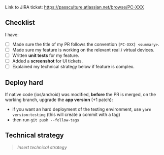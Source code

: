 Link to JIRA ticket: https://passculture.atlassian.net/browse/PC-XXX

## Checklist

I have:

- [ ] Made sure the title of my PR follows the convention `[PC-XXX] <summary>`.
- [ ] Made sure my feature is working on the relevant real / virtual devices.
- [ ] Written **unit tests** for my feature.
- [ ] Added a **screenshot** for UI tickets.
- [ ] Explained my technical strategy below if feature is complex.

## Deploy hard

If native code (ios/android) was modified, **before** the PR is merged, on the working branch, upgrade the **app version** (+1 patch):

- if you want an hard deployment of the testing environment, use `yarn version:testing` (this will create a commit with a tag)
- then run `git push --follow-tags`

## Technical strategy

> _Insert technical strategy_
